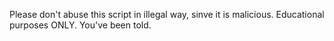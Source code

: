 Please don't abuse this script in illegal way, sinve it is malicious.
Educational purposes ONLY.
You've been told.
